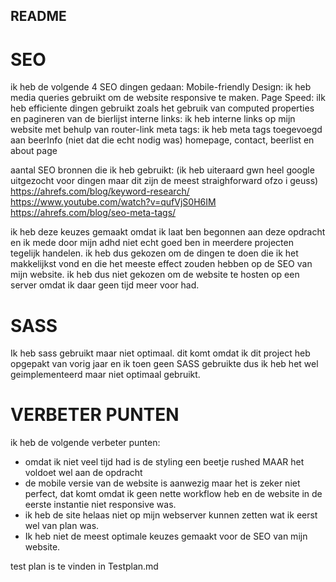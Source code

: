 ## README

# SEO
ik heb de volgende 4 SEO dingen gedaan:
Mobile-friendly Design: ik heb media queries gebruikt om de website responsive te maken.
Page Speed: iIk heb efficiente dingen gebruikt zoals het gebruik van computed properties en pagineren van de bierlijst
interne links: ik heb interne links op mijn website met behulp van router-link
meta tags: ik heb meta tags toegevoegd aan beerInfo (niet dat die echt nodig was) homepage, contact, beerlist en about page

aantal SEO bronnen die ik heb gebruikt: (ik heb uiteraard gwn heel google uitgezocht voor dingen maar dit zijn de meest straighforward ofzo i geuss)
https://ahrefs.com/blog/keyword-research/
https://www.youtube.com/watch?v=qufVjS0H6IM
https://ahrefs.com/blog/seo-meta-tags/


ik heb deze keuzes gemaakt omdat ik laat ben begonnen aan deze opdracht en ik mede door mijn adhd niet echt goed ben in meerdere projecten tegelijk handelen.
ik heb dus gekozen om de dingen te doen die ik het makkelijkst vond en die het meeste effect zouden hebben op de SEO van mijn website.
ik heb dus niet gekozen om de website te hosten op een server omdat ik daar geen tijd meer voor had.

# SASS
Ik heb sass gebruikt maar niet optimaal. dit komt omdat ik dit project heb opgepakt van vorig jaar
en ik toen geen SASS gebruikte dus ik heb het wel geimplementeerd maar niet optimaal gebruikt.

# VERBETER PUNTEN
ik heb de volgende verbeter punten:
- omdat ik niet veel tijd had is de styling een beetje rushed MAAR het voldoet wel aan de opdracht
- de mobile versie van de website is aanwezig maar het is zeker niet perfect, dat komt omdat ik geen nette workflow heb en de website in de eerste instantie niet responsive was.
- ik heb de site helaas niet op mijn webserver kunnen zetten wat ik eerst wel van plan was.
- Ik heb niet de meest optimale keuzes gemaakt voor de SEO van mijn website.

test plan is te vinden in Testplan.md
